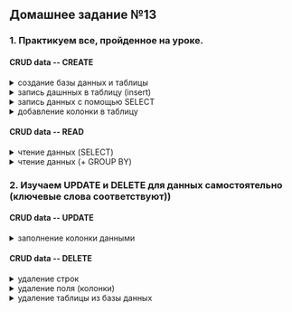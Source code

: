 ## Домашнее задание №13

### 1. Практикуем все, пройденное на уроке.


#### CRUD data -- CREATE

<details>
    <summary>
        создание базы данных и таблицы
    </summary>



```sql

CREATE DATABASE squad;

CREATE TABLE squad_weapons(
	weapon_id SERIAL PRIMARY KEY,
	weapon_name TEXT NOT NULL,
	serial_num TEXT UNIQUE NOT NULL); 

\d squad_weapons

weapon_id   | integer |           | not null | nextval('squad_weapons_weapon_id_seq'::regclass)
weapon_name | text    |           | not null | 
serial_num  | text    |           | not null | 


```
</details>

<details>
    <summary>
        запись дашнных в таблицу (insert)
    </summary>

```sql

INSERT INTO squad_weapons(weapon_name, serial_num) 
VALUES
	('AK-74','249896'),
	('RPG-7','2381906'),
	('AK-74','123498'),
	('PKM','BN-301'),
	('AK-74','879832'),
	('GP-30','32978'),
	('AK-74','355278'),
	('GP-30','23344'),
	('AKS-74U','5761278'),
	('AKS-74U','1235561'),
	('SVD','232132'),
	('PM','1234456');

 weapon_id | weapon_name | serial_num 
-----------+-------------+------------
         1 | AK-74       | 249896
         2 | RPG-7       | 2381906
         3 | AK-74       | 123498
         4 | PKM         | BN-301
         5 | AK-74       | 879832
         6 | GP-30       | 32978
         7 | AK-74       | 355278
         8 | GP-30       | 23344
         9 | AKS-74U     | 5761278
        10 | AKS-74U     | 1235561
        11 | SVD         | 232132
        12 | PM          | 1234456
(12 rows)


```

</details>

<details>
    <summary>
        запись данных с помощью SELECT
    </summary>

```sql

INSERT INTO squad_weapons(weapon_name, serial_num) 
	SELECT weapon_name, trunc(random()*1000000) 
	FROM squad_weapons;

SELECT * FROM squad_weapons;

 weapon_id | weapon_name | serial_num 
-----------+-------------+------------
         1 | AK-74       | 249896
         2 | RPG-7       | 2381906
         3 | AK-74       | 123498
         4 | PKM         | BN-301
         5 | AK-74       | 879832
         6 | GP-30       | 32978
         7 | AK-74       | 355278
         8 | GP-30       | 23344
         9 | AKS-74U     | 5761278
        10 | AKS-74U     | 1235561
        11 | SVD         | 232132
        12 | PM          | 1234456
        26 | AK-74       | 812208
        27 | RPG-7       | 820134
        28 | AK-74       | 448275
        29 | PKM         | 971221
        30 | AK-74       | 968629
        31 | GP-30       | 405628
        32 | AK-74       | 17736
        33 | GP-30       | 765760
        34 | AKS-74U     | 362891
        35 | AKS-74U     | 316008
        36 | SVD         | 176676
        37 | PM          | 359044
(24 rows)


```

</details>

<details>
    <summary>
        добавление колонки в таблицу
    </summary>

```sql

ALTER TABLE squad_weapons ADD COLUMN ammo TEXT DEFAULT '';

SELECT * FROM squad_weapons;

 weapon_id | weapon_name | serial_num | ammo 
-----------+-------------+------------+------
         1 | AK-74       | 249896     | 
         2 | RPG-7       | 2381906    | 
         3 | AK-74       | 123498     | 
         4 | PKM         | BN-301     | 
         5 | AK-74       | 879832     | 
         6 | GP-30       | 32978      | 
         7 | AK-74       | 355278     | 
         8 | GP-30       | 23344      | 
         9 | AKS-74U     | 5761278    | 
        10 | AKS-74U     | 1235561    | 
        11 | SVD         | 232132     | 
        12 | PM          | 1234456    | 
        26 | AK-74       | 812208     | 
        27 | RPG-7       | 820134     | 
        28 | AK-74       | 448275     | 
        29 | PKM         | 971221     | 
        30 | AK-74       | 968629     | 
        31 | GP-30       | 405628     | 
        32 | AK-74       | 17736      | 
        33 | GP-30       | 765760     | 
        34 | AKS-74U     | 362891     | 
        35 | AKS-74U     | 316008     | 
        36 | SVD         | 176676     | 
        37 | PM          | 359044     | 
(24 rows)

```
</details>

#### CRUD data -- READ

<details>
    <summary>
        чтение данных (SELECT)
    </summary>

```sql

SELECT * FROM squad_weapons WHERE weapon_name = 'AK-74';

 weapon_id | weapon_name | serial_num 
-----------+-------------+------------
         1 | AK-74       | 249896
         3 | AK-74       | 123498
         5 | AK-74       | 879832
         7 | AK-74       | 355278
        26 | AK-74       | 812208
        28 | AK-74       | 448275
        30 | AK-74       | 968629
        32 | AK-74       | 17736
(8 rows)
```

</details>

<details>
    <summary>
        чтение данных (+ GROUP BY)
    </summary>

```sql

SELECT count(*), weapon_name FROM squad_weapons GROUP BY weapon_name;

 count | weapon_name 
-------+-------------
     4 | GP-30
     4 | AKS-74U
     2 | RPG-7
     2 | PM
     2 | SVD
     2 | PKM
     8 | AK-74
(7 rows)

```
</details>


### 2. Изучаем UPDATE и DELETE для данных самостоятельно (ключевые слова соответствуют))

#### CRUD data -- UPDATE

<details>
    <summary>
        заполнение колонки данными
    </summary>

```sql

UPDATE squad_weapons SET weapon_name = 'GP-25'
	WHERE weapon_name = 'GP-30';

UPDATE squad_weapons SET ammo = '5,45x39 mm' 
	WHERE weapon_name LIKE '%-74%';

UPDATE squad_weapons SET ammo = '7,62x54 mm' 
	WHERE weapon_name SIMILAR TO '(PKM|SVD)';

UPDATE squad_weapons SET ammo = '9x18 mm PM' 
	WHERE weapon_name ~~ 'PM';

UPDATE squad_weapons SET ammo = 'overcaliber grenade 40 mm' 
	WHERE weapon_name ~~ 'RPG-7';

SELECT * FROM squad_weapons;

 weapon_id | weapon_name | serial_num |           ammo            
-----------+-------------+------------+---------------------------
         6 | GP-25       | 32978      | 40 mm grenade VOG-25
         8 | GP-25       | 23344      | 40 mm grenade VOG-25
        31 | GP-25       | 405628     | 40 mm grenade VOG-25
        33 | GP-25       | 765760     | 40 mm grenade VOG-25
         2 | RPG-7       | 2381906    | overcaliber grenade 40 mm
        27 | RPG-7       | 820134     | overcaliber grenade 40 mm
         4 | PKM         | BN-301     | 7,62x54 mm
        11 | SVD         | 232132     | 7,62x54 mm
        29 | PKM         | 971221     | 7,62x54 mm
        36 | SVD         | 176676     | 7,62x54 mm
         1 | AK-74       | 249896     | 5,45x39 mm
         3 | AK-74       | 123498     | 5,45x39 mm
         5 | AK-74       | 879832     | 5,45x39 mm
         7 | AK-74       | 355278     | 5,45x39 mm
        26 | AK-74       | 812208     | 5,45x39 mm
        28 | AK-74       | 448275     | 5,45x39 mm
        30 | AK-74       | 968629     | 5,45x39 mm
        32 | AK-74       | 17736      | 5,45x39 mm
         9 | AKS-74U     | 5761278    | 5,45x39 mm
        10 | AKS-74U     | 1235561    | 5,45x39 mm
        34 | AKS-74U     | 362891     | 5,45x39 mm
        35 | AKS-74U     | 316008     | 5,45x39 mm
        12 | PM          | 1234456    | 9x18 mm PM
        37 | PM          | 359044     | 9x18 mm PM
(24 rows)


```
</details>

#### CRUD data -- DELETE

<details>
    <summary>
        удаление строк
    </summary>

```sql 

pg_dump squad > squad.sql

DELETE FROM squad_weapons WHERE weapon_id > 12;

SELECT * FROM squad_weapons;

 weapon_id | weapon_name | serial_num |           ammo            
-----------+-------------+------------+---------------------------
         6 | GP-25       | 32978      | 40 mm grenade VOG-25
         8 | GP-25       | 23344      | 40 mm grenade VOG-25
         2 | RPG-7       | 2381906    | overcaliber grenade 40 mm
         4 | PKM         | BN-301     | 7,62x54 mm
        11 | SVD         | 232132     | 7,62x54 mm
         1 | AK-74       | 249896     | 5,45x39 mm
         3 | AK-74       | 123498     | 5,45x39 mm
         5 | AK-74       | 879832     | 5,45x39 mm
         7 | AK-74       | 355278     | 5,45x39 mm
         9 | AKS-74U     | 5761278    | 5,45x39 mm
        10 | AKS-74U     | 1235561    | 5,45x39 mm
        12 | PM          | 1234456    | 9x18 mm PM
(12 rows)


```
</details>

<details>
    <summary>
        удаление поля (колонки)
    </summary>

```sql

ALTER TABLE squad_weapons DROP COLUMN ammo;

 weapon_id | weapon_name | serial_num 
-----------+-------------+------------
         6 | GP-25       | 32978
         8 | GP-25       | 23344
         2 | RPG-7       | 2381906
         4 | PKM         | BN-301
        11 | SVD         | 232132
         1 | AK-74       | 249896
         3 | AK-74       | 123498
         5 | AK-74       | 879832
         7 | AK-74       | 355278
         9 | AKS-74U     | 5761278
        10 | AKS-74U     | 1235561
        12 | PM          | 1234456
(12 rows)


```
</details>

<details>
    <summary>
        удаление таблицы из базы данных
    </summary>

```sql

DROP TABLE squad_weapons;

SELECT * FROM squad_weapons;

ERROR:  relation "squad_weapons" does not exist
LINE 1: SELECT * FROM squad_weapons;
                      ^

```


### 3. Дополнительно знакомимся с FETCH (аналог LIMIT) и TRUNCATE (аналог DROP TABLE + CREATE TABLE)


#### FETCH

<details>
    <summary>восстановление таблицы squad_weapons </summary>

```sql 

psql squad < squad.sql

SELECT * FROM squad_weapons ORDER BY weapon_id;

 weapon_id | weapon_name | serial_num |           ammo            
-----------+-------------+------------+---------------------------
         1 | AK-74       | 249896     | 5,45x39 mm
         2 | RPG-7       | 2381906    | overcaliber grenade 40 mm
         3 | AK-74       | 123498     | 5,45x39 mm
         4 | PKM         | BN-301     | 7,62x54 mm
         5 | AK-74       | 879832     | 5,45x39 mm
         6 | GP-25       | 32978      | 40 mm grenade VOG-25
         7 | AK-74       | 355278     | 5,45x39 mm
         8 | GP-25       | 23344      | 40 mm grenade VOG-25
         9 | AKS-74U     | 5761278    | 5,45x39 mm
        10 | AKS-74U     | 1235561    | 5,45x39 mm
        11 | SVD         | 232132     | 7,62x54 mm
        12 | PM          | 1234456    | 9x18 mm PM
        26 | AK-74       | 812208     | 5,45x39 mm
        27 | RPG-7       | 820134     | overcaliber grenade 40 mm
        28 | AK-74       | 448275     | 5,45x39 mm
        29 | PKM         | 971221     | 7,62x54 mm
        30 | AK-74       | 968629     | 5,45x39 mm
        31 | GP-25       | 405628     | 40 mm grenade VOG-25
        32 | AK-74       | 17736      | 5,45x39 mm
        33 | GP-25       | 765760     | 40 mm grenade VOG-25
        34 | AKS-74U     | 362891     | 5,45x39 mm
        35 | AKS-74U     | 316008     | 5,45x39 mm
        36 | SVD         | 176676     | 7,62x54 mm
        37 | PM          | 359044     | 9x18 mm PM
(24 rows)

```
</details>

<details>
    <summary>
        применение FETCH
    </summary>


```sql

SELECT * FROM squad_weapons ORDER BY weapon_id FETCH NEXT 5 ROW ONLY;

 weapon_id | weapon_name | serial_num |           ammo            
-----------+-------------+------------+---------------------------
         1 | AK-74       | 249896     | 5,45x39 mm
         2 | RPG-7       | 2381906    | overcaliber grenade 40 mm
         3 | AK-74       | 123498     | 5,45x39 mm
         4 | PKM         | BN-301     | 7,62x54 mm
         5 | AK-74       | 879832     | 5,45x39 mm
(5 rows)

```
</details>


ссылка на источник по [FETCH](https://postgrespro.ru/docs/postgresql/10/sql-select#SQL-LIMIT)

в источнике сказано что для FETCH 

> Слова ROW и ROWS, а также FIRST и NEXT являются незначащими и не влияют на поведение этих предложений.

но без них запрос не работает, поэтому LIMIT удобнее.


#### Truncate удаление данных (очистка) из таблицы


<details>
    <summary>
        применение TRUNCATE
    </summary>

```sql

TRUNCATE TABLE squad_weapons;

SELECT * FROM squad_weapons;
 weapon_id | weapon_name | serial_num 
-----------+-------------+------------
(0 rows)

```

ссылка на источник по [TRUNCATE](https://postgrespro.ru/docs/postgrespro/10/sql-truncate)


### Результаты наработок, как обычно, дампом заливаем на github или gitlab так, чтобы я легко нашел их по номеру урока.

[результаты наработок \)\)](https://github.com/mikola-s/python_home_work/tree/master/lesson_13)